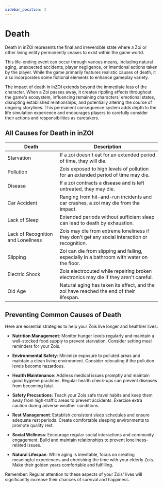 ```yaml
---
sidebar_position: 2
---
```


# Death

Death in inZOI represents the final and irreversible state where a Zoi or other living entity permanently ceases to exist within the game world. 

This life-ending event can occur through various means, including natural aging, unexpected accidents, player negligence, or intentional actions taken by the player. While the game primarily features realistic causes of death, it also incorporates some fictional elements to enhance gameplay variety.

The impact of death in inZOI extends beyond the immediate loss of the character. When a Zoi passes away, it creates rippling effects throughout the game's ecosystem, influencing remaining characters' emotional states, disrupting established relationships, and potentially altering the course of ongoing storylines. This permanent consequence system adds depth to the life simulation experience and encourages players to carefully consider their actions and responsibilities as caretakers.

## All Causes for Death in inZOI

| Death                              | Description                                                                                   |
| ---------------------------------- | --------------------------------------------------------------------------------------------- |
| Starvation                         | If a zoi doesn't eat for an extended period of time, they will die.                           |
| Pollution                          | Zois exposed to high levels of pollution for an extended period of time may die.              |
| Disease                            | If a zoi contracts a disease and is left untreated, they may die.                             |
| Car Accident                       | Ranging from hit-and-run incidents and car crashes, a zoi may die from the impact.            |
| Lack of Sleep                      | Extended periods without sufficient sleep can lead to death by exhaustion.                    |
| Lack of Recognition and Loneliness | Zois may die from extreme loneliness if they don't get any social interaction or recognition. |
| Slipping                           | Zoi can die from slipping and falling, especially in a bathroom with water on the floor.      |
| Electric Shock                     | Zois electrocuted while repairing broken electronics may die if they aren't careful.          |
| Old Age                            | Natural aging has taken its effect, and the zoi have reached the end of their lifespan.       |


## Preventing Common Causes of Death

Here are essential strategies to help your Zois live longer and healthier lives:

- **Nutrition Management**: Monitor hunger levels regularly and maintain a well-stocked food supply to prevent starvation. Consider setting meal reminders for your Zois.

- **Environmental Safety**: Minimize exposure to polluted areas and maintain a clean living environment. Consider relocating if the pollution levels become hazardous.

- **Health Maintenance**: Address medical issues promptly and maintain good hygiene practices. Regular health check-ups can prevent diseases from becoming fatal.

- **Safety Precautions**: Teach your Zois safe travel habits and keep them away from high-traffic areas to prevent accidents. Exercise extra caution during adverse weather conditions.

- **Rest Management**: Establish consistent sleep schedules and ensure adequate rest periods. Create comfortable sleeping environments to promote quality rest.

- **Social Wellness**: Encourage regular social interactions and community engagement. Build and maintain relationships to prevent loneliness-related issues.

- **Natural Lifespan**: While aging is inevitable, focus on creating meaningful experiences and cherishing the time with your elderly Zois. Make their golden years comfortable and fulfilling.

Remember: Regular attention to these aspects of your Zois' lives will significantly increase their chances of survival and happiness.